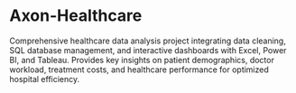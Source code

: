 # Axon-Healthcare
Comprehensive healthcare data analysis project integrating data cleaning, SQL database management, and interactive dashboards with Excel, Power BI, and Tableau. Provides key insights on patient demographics, doctor workload, treatment costs, and healthcare performance for optimized hospital efficiency.
